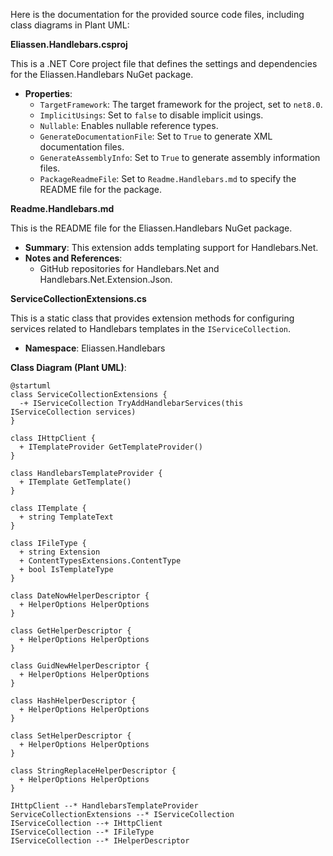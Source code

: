 Here is the documentation for the provided source code files, including class diagrams in Plant UML:

**Eliassen.Handlebars.csproj**

This is a .NET Core project file that defines the settings and dependencies for the Eliassen.Handlebars NuGet package.

* **Properties**:
	+ `TargetFramework`: The target framework for the project, set to `net8.0`.
	+ `ImplicitUsings`: Set to `false` to disable implicit usings.
	+ `Nullable`: Enables nullable reference types.
	+ `GenerateDocumentationFile`: Set to `True` to generate XML documentation files.
	+ `GenerateAssemblyInfo`: Set to `True` to generate assembly information files.
	+ `PackageReadmeFile`: Set to `Readme.Handlebars.md` to specify the README file for the package.

**Readme.Handlebars.md**

This is the README file for the Eliassen.Handlebars NuGet package.

* **Summary**: This extension adds templating support for Handlebars.Net.
* **Notes and References**:
	+ GitHub repositories for Handlebars.Net and Handlebars.Net.Extension.Json.

**ServiceCollectionExtensions.cs**

This is a static class that provides extension methods for configuring services related to Handlebars templates in the `IServiceCollection`.

* **Namespace**: Eliassen.Handlebars

**Class Diagram (Plant UML)**:
```plantuml
@startuml
class ServiceCollectionExtensions {
  -+ IServiceCollection TryAddHandlebarServices(this IServiceCollection services)
}

class IHttpClient {
  + ITemplateProvider GetTemplateProvider()
}

class HandlebarsTemplateProvider {
  + ITemplate GetTemplate()
}

class ITemplate {
  + string TemplateText
}

class IFileType {
  + string Extension
  + ContentTypesExtensions.ContentType
  + bool IsTemplateType
}

class DateNowHelperDescriptor {
  + HelperOptions HelperOptions
}

class GetHelperDescriptor {
  + HelperOptions HelperOptions
}

class GuidNewHelperDescriptor {
  + HelperOptions HelperOptions
}

class HashHelperDescriptor {
  + HelperOptions HelperOptions
}

class SetHelperDescriptor {
  + HelperOptions HelperOptions
}

class StringReplaceHelperDescriptor {
  + HelperOptions HelperOptions
}

IHttpClient --* HandlebarsTemplateProvider
ServiceCollectionExtensions --* IServiceCollection
IServiceCollection --+ IHttpClient
IServiceCollection --* IFileType
IServiceCollection --* IHelperDescriptor
```